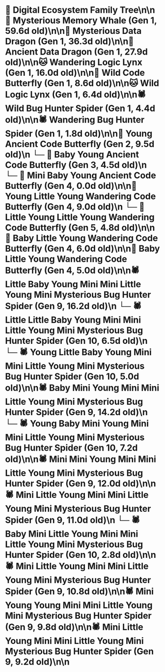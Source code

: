 # 🌳 Digital Ecosystem Family Tree\n\n🐋 Mysterious Memory Whale (Gen 1, 59.6d old)\n\n🐉 Mysterious Data Dragon (Gen 1, 36.3d old)\n\n🐉 Ancient Data Dragon (Gen 1, 27.9d old)\n\n🐱 Wandering Logic Lynx (Gen 1, 16.0d old)\n\n🦋 Wild Code Butterfly (Gen 1, 8.6d old)\n\n🐱 Wild Logic Lynx (Gen 1, 6.4d old)\n\n🕷️ Wild Bug Hunter Spider (Gen 1, 4.4d old)\n\n🕷️ Wandering Bug Hunter Spider (Gen 1, 1.8d old)\n\n🦋 Young Ancient Code Butterfly (Gen 2, 9.5d old)\n  └─ 🦋 Baby Young Ancient Code Butterfly (Gen 3, 4.5d old)\n    └─ 🦋 Mini Baby Young Ancient Code Butterfly (Gen 4, 0.0d old)\n\n🦋 Young Little Young Wandering Code Butterfly (Gen 4, 9.0d old)\n  └─ 🦋 Little Young Little Young Wandering Code Butterfly (Gen 5, 4.8d old)\n\n🦋 Baby Little Young Wandering Code Butterfly (Gen 4, 6.0d old)\n\n🦋 Baby Little Young Wandering Code Butterfly (Gen 4, 5.0d old)\n\n🕷️ Little Baby Young Mini Mini Little Young Mini Mysterious Bug Hunter Spider (Gen 9, 16.2d old)\n  └─ 🕷️ Little Little Baby Young Mini Mini Little Young Mini Mysterious Bug Hunter Spider (Gen 10, 6.5d old)\n  └─ 🕷️ Young Little Baby Young Mini Mini Little Young Mini Mysterious Bug Hunter Spider (Gen 10, 5.0d old)\n\n🕷️ Baby Mini Young Mini Mini Little Young Mini Mysterious Bug Hunter Spider (Gen 9, 14.2d old)\n  └─ 🕷️ Young Baby Mini Young Mini Mini Little Young Mini Mysterious Bug Hunter Spider (Gen 10, 7.2d old)\n\n🕷️ Mini Mini Young Mini Mini Little Young Mini Mysterious Bug Hunter Spider (Gen 9, 12.0d old)\n\n🕷️ Mini Little Young Mini Mini Little Young Mini Mysterious Bug Hunter Spider (Gen 9, 11.0d old)\n  └─ 🕷️ Baby Mini Little Young Mini Mini Little Young Mini Mysterious Bug Hunter Spider (Gen 10, 2.8d old)\n\n🕷️ Mini Little Young Mini Mini Little Young Mini Mysterious Bug Hunter Spider (Gen 9, 10.8d old)\n\n🕷️ Mini Young Young Mini Mini Little Young Mini Mysterious Bug Hunter Spider (Gen 9, 9.8d old)\n\n🕷️ Mini Little Young Mini Mini Little Young Mini Mysterious Bug Hunter Spider (Gen 9, 9.2d old)\n\n